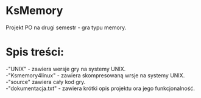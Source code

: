 # KsMemory
Projekt PO na drugi semestr - gra typu memory.

# Spis treści:
-"UNIX" - zawiera wersje gry na systemy UNIX.  
-"Ksmemory4linux" - zawiera skompresowaną wrsje na systemy UNIX.  
-"source" zawiera cały kod gry.  
-"dokumentacja.txt" - zawiera krótki opis projektu ora jego funkcjonalność.
